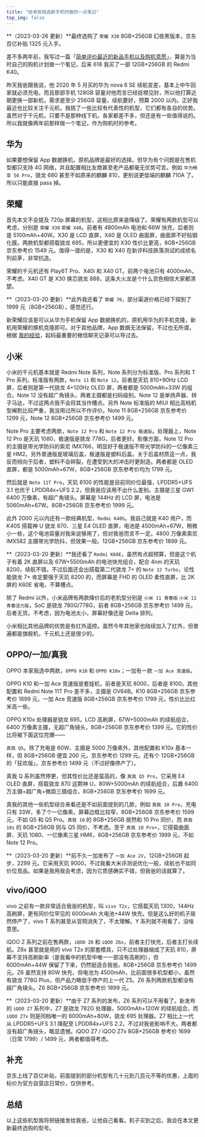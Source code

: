 ```yaml
---
title: "给老爸挑选新手机时做的一点笔记"
top_img: false
---
```


**（2023-03-26 更新）**最终选购了 `荣耀 X30` 8GB+256GB 幻夜黑版本，京东百亿补贴 1325 元入手。

差不多两年前，我写过一篇「[简单评价最近的新品手机以及购机意愿](https://kevinh.wang/opinion-new-products/)」，算是为当时自己的购机计划做一个笔记，后来 618 我买了一部 12GB+256GB 的 Redmi K40。

昨天我爸跟我说，他 2020 年 5 月买的华为 nova 6 SE 续航变差，基本上中午回家就必须充电，而且那部手机 128GB 容量对他而言已经捉襟见肘，所以他打算近期更换一部新机，需求是至少 256GB 容量，续航要好，预算 2000 以内。正好我最近也比较关注千元机，我挑了一些比较有代表性的机型，它们都有各自的优势。虽然对于千元机，只要不是那种线下机，各家都差不多，但还是有一些值得说的。所以我就像两年前那样做一个笔记，作为购机时的参考。

## 华为
如果要想保留 App 数据换机，原机品牌是最好的选择。但华为有个问题是在售机型都只支持 4G 网络，并且配置相比友商甚至老产品都毫无优势可言。例如 `华为畅享 50 Pro`，骁龙 680 甚至不如原来的麒麟 810，更别说更低端的麒麟 710A 了。所以只能直接 pass 掉。

## 荣耀
首先本文不会提及 720p 屏幕的机型，这相比原来是降级了。荣耀有两款机型可以考虑，分别是 `荣耀 X30` `荣耀 X40`。前者有 4800mAh 电池和 66W 快充，后者则是 5100mAh+40W。X30 是 LCD 直屏，X40 是 OLED 曲面屏，曲面屏不好贴钢化膜。两款机型都搭载骁龙 695，所以更便宜的 X30 性价比更高，8GB+256GB 京东参考价 1549 元。值得一提的是，X30 和 X40 在新评科技跌落测试的成绩名列前茅，非常抗造。

荣耀的千元机还有 Play6T Pro、X40i 和 X40 GT。前两个电池只有 4000mAh，不考虑。X40 GT 是 X30 换芯骁龙 888，这条大火龙是个什么货色相信大家都清楚。

**（2023-03-20 更新）**此外我还看了 `荣耀 70`，部分渠道价格已经下探到了 1999 元（8GB+256GB），感觉还行。

新荣耀应该是可以从华为手机保留 App 数据换机的，原机用华为的手机克隆，新机用荣耀的换机克隆即可。对于其他品牌，App 数据无法保留，不过也无所谓，根据 [我的经验](https://kevinh.wang/junk-phones/)，起码最重要的微信聊天记录可以导过去。

## 小米
小米的千元机基本就是 Redmi Note 系列，Note 系列分为标准版、Pro 系列和 T Pro 系列。标准版有两款，`Note 11` 和 `Note 12`。前者是天玑 810+90Hz LCD 屏，后者则是第一代骁龙 4+120Hz OLED 屏，两者都是 5000mAh+33W 的组合。Note 12 没有超广角镜头，两者主摄都是扫码级别。Note 12 是单扬声器、转子马达，不过这两点我不会将其当作槽点。另外 Note 标准版的 MIUI 相比高档机型阉割比较严重，我没用过所以不作评价。Note 11 8GB+256GB 京东参考价 1299 元，Note 12 8GB+256GB 京东参考价 1499 元。

Note Pro 主要考虑两款，`Note 12 Pro` 和 `Note 12 Pro 极速版`。处理器上，Note 12 Pro 是天玑 1080，极速版是骁龙 778G，后者更好。影像方面，Note 12 Pro 的主摄是带光学防抖的索尼 IMX766，明显好于极速版不带光学防抖的一亿像素三星 HM2。另外普通版是玻璃后盖，极速版是塑料后盖。关于后盖材质这一点，我反而倾向于后者，塑料不会碎裂，在遭受到大的冲击时更耐造。两者都是 OLED 直屏，都是 5000mAh+67W，8GB+256GB 京东参考价均为 1799 元。

然后就是 `Note 11T Pro`，天玑 8100 的性能是目前同价位最强，LPDDR5+UFS 3.1 也优于 LPDDR4x+UFS 2.2，但我爸应该用不出什么差别。主摄是三星 GW1 6400 万像素，有超广角镜头。屏幕是 144Hz 的 LCD 屏，电池是 5060mAh+67W。8GB+256GB 京东参考价 1999 元。

此外 2000 元以内还有一款经典机型，`Redmi K40S`。我自己就是 K40 用户，而 K40S 搭载神 U 骁龙 870、三星 E4 OLED 直屏，电池是 4500mAh+67W，稍微小一些，这个电池容量对我来说够用了，但对我爸而言不一定。4800 万像素索尼 IMX582 主摄带光学防抖，但效果一般。12GB+256GB 京东参考价 1899 元。

**（2023-03-20 更新）**我还看了 `Redmi K60E`，虽然有点超预算，但是这个机子有着 2K 直屏以及 67W+5500mAh 的电池快充组合，配合 4nm 的天玑 8200，续航不错。不过后面还会出搭载第二代骁龙 7+ 的 `Note 12 Turbo`，论性能骁龙 7+ 肯定要强于天玑 8200 的，而屏幕是 FHD 的 OLED 柔性直屏，比 2K 屏的 K60E 省电，不算槽点。

除了 Redmi 以外，小米品牌有两款降价后的老机型分别是 `小米 11 青春版` `小米 11 青春活力版`，SoC 是骁龙 780G/778G，前者 8GB+256GB 京东参考价 1499 元，后者无货。不考虑，因为电池太小，屏幕好像还是 Delta 排列。

小米相比其他品牌的优势是有红外遥控。虽然今年其他家也陆续加入了红外，但普遍都是旗舰机，千元机上还是很少的。

## OPPO/一加/真我
OPPO 本家我选中两款，`OPPO K10` 和 `OPPO K10x`；一加有一款 `一加 Ace 竞速版`。

OPPO K10 和一加 Ace 竞速版是套娃机，前者是天玑 8000，后者是 8100。其他配置和 Redmi Note 11T Pro 差不多，主摄是 OV64B。K10 8GB+256GB 京东参考价 1699 元，一加 Ace 竞速版 8GB+256GB 京东参考价 1799 元，性价比比红米高一些。

OPPO K10x 处理器是骁龙 695，LCD 高刷屏，67W+5000mAh 的续航组合，6400 万像素主摄，无超广角镜头，8GB+256GB 京东参考价 1399 元。它的性价比将被下面这位完爆——

`真我 Q5`。除了充电是 60W、主摄是 5000 万像素外，其他配置和 K10x 基本一样，但 8GB+256GB 便宜 200 元，京东参考价 1299 元。还有个 12GB+256GB 的「狂欢版」，京东参考价 1499 元（不过好像停产了）。

真我 Q 系列虽然停更，但其性价比还是蛮高的，像 `真我 Q5 Pro`，它采用 E4 OLED 直屏，搭载骁龙 870 这颗神 U，80W+5000mAh 的续航组合，后置 6400 万主摄+超广角+微距三摄组合，8GB+256GB 京东参考价 1699 元。

真我的其他一些机型综合来看还是不如前面提到的几款，例如 `真我 10 Pro`，充电只有 33W，多了个一亿像素，屏幕边框比较窄，8GB+256GB 京东参考价 1599 元，不如 Q5 和 Q5 Pro。`真我 10` 的 8GB+256GB 居然和 10 Pro 同价，而 `真我 10s` 的 8GB+256GB 则与 Q5 同价，不考虑。至于 `真我 10 Pro+`，它搭载曲面屏、天玑 1080、一亿像素三星 HM6，8GB+256GB 京东参考价 1999 元，不如 Note 12 Pro。

**（2023-03-20 更新）**前不久一加发布了 `一加 Ace 2V`，12GB+256GB 起步，2299 元。它采用天玑 9000，不过我看大米评测说优化一般，续航也不如同价位竞品。如果是我用我会考虑，因为它质感确实不错，但我爸的话就算了。

## vivo/iQOO
vivo 之前有一款非常适合我爸的机型，叫 `vivo T2x`，它搭载天玑 1300，144Hz 高刷屏，更有同价位罕见的 6000mAh 大电池+44W 快充。但是这么好的机子居然停产了，vivo T 系列甚至从官网消失了，不太理解。Y 系列就不用看了，没啥意思。

iQOO Z 系列之前在售两款，`iQOO Z6` 和 `iQOO Z6x`，前者主打快充，后者主打长续航。Z6x 甚至就是用的 vivo T2x 的那套模具，只不过处理器缩成了天玑 810，屏幕不支持高刷新率（是我看中的机型中唯一一部没有高刷的），但 6000mAh+44W 保留了下来，仍然挺适合我爸。8GB+256GB 京东参考价 1499 元。Z6 虽然支持 80W 快充，但电池为 4500mAh，比前面很多机型都小，虽然有骁龙 778G Plus，但产品力略低于停产的上一代 Z5。Z6 系列两款机型都没有超广角镜头。Z6 8GB+256GB 京东参考价 1899 元。

**（2023-03-20 更新）**由于 Z7 系列的发布，Z6 系列可以不用看了。新发布的 `iQOO Z7` 系列中，Z7 是骁龙 782G 处理器，5000mAh+120W 的续航组合，而 `iQOO Z7x` 则是同档唯一的 6000mAh+80W，骁龙 695 处理器。Z7 相比上一代从 LPDDR5+UFS 3.1 降配至 LPDDR4x+UFS 2.2，不过对我爸影响不大。两者都没有超广角镜头，略显遗憾。iQOO Z7 / iQOO Z7x 8GB+256GB 参考价 1699（日常 1799）/ 1499 元，两者都值得考虑。

## 补充
京东上线了百亿补贴，前面提到的部分机型有几十元到几百元不等的优惠，上面的标价为官方自营店日常价，仅供参考。

## 总结
以上这些机型我将把链接发给我爸，让他自己看看。机子买到之后，我会在本文更新最终选购的型号。
